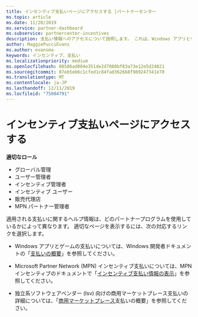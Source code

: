 ```yaml
---
title: インセンティブ支払いページにアクセスする |パートナーセンター
ms.topic: article
ms.date: 11/20/2019
ms.service: partner-dashboard
ms.subservice: partnercenter-incentives
description: 支払い情報へのアクセスについて説明します。 これは、Windows アプリとゲームの支払いに加えて、MPN インセンティブ支払いにも適用されます。
author: MaggiePucciEvans
ms.author: evansma
keywords: インセンティブ、支払い
ms.localizationpriority: medium
ms.openlocfilehash: 08586ad004e351de2d7880bf83a73e12e5d24821
ms.sourcegitcommit: 07eb5eb6c1cfed1c84fad3626b8f989247341e70
ms.translationtype: MT
ms.contentlocale: ja-JP
ms.lasthandoff: 12/11/2019
ms.locfileid: "75004791"
---
```

# <a name="access-your-incentives-payouts-page"></a>インセンティブ支払いページにアクセスする

**適切なロール**
-   グローバル管理
-   ユーザー管理者
-   インセンティブ管理者
-   インセンティブ ユーザー
-   販売代理店
-   MPN パートナー管理者

適用される支払いに関するヘルプ情報は、どのパートナープログラムを使用しているかによって異なります。 適切なページを表示するには、次の対応するリンクを選択します。

- Windows アプリとゲームの支払いについては、Windows 開発者ドキュメントの「[支払いの概要](https://docs.microsoft.com/windows/uwp/publish/payout-summary)」を参照してください。

- Microsoft Partner Network (MPN) インセンティブ支払いについては、MPN インセンティブのドキュメントで「[インセンティブ支払い情報の表示](understand-incentive-payouts.md)」を参照してください。

- 独立系ソフトウェアベンダー (Isv) 向けの商用マーケットプレース支払いの詳細については、「[商用マーケットプレース](https://docs.microsoft.com/azure/marketplace/partner-center-portal/payout-summary)支払いの概要」を参照してください。
